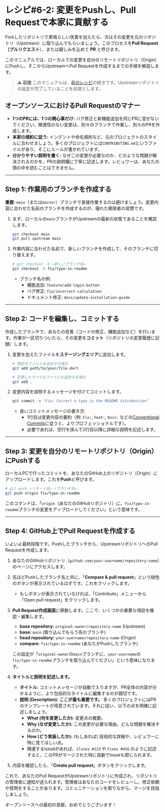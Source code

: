 # レシピ#6-2: 変更をPushし、Pull Requestで本家に貢献する

Forkしたリポジトリで素晴らしい改善を加えたら、次はその変更を元のリポジトリ（Upstream）に取り込んでもらいましょう。このプロセスを**Pull Request（プルリクエスト**）、または親しみを込めて **PR** と呼びます。

このマニュアルでは、ローカルでの変更を自分のリモートリポジトリ（Origin）にPushし、そこからUpstreamへPull Requestを作成するまでの手順を解説します。

> **⚠️ 前提**
> このマニュアルは、[前のレシピ](./01_fork_and_clone.md)の続きです。Upstreamリポジトリの設定が完了していることを前提とします。

## オープンソースにおけるPull Requestのマナー

*   **1つのPRには、1つの関心事だけ:** バグ修正と新機能追加を同じPRに混ぜないでください。関連性のない変更は、別々のブランチで作業し、別々のPRを作成します。
*   **本家の規約に従う:** インデントや命名規則など、元のプロジェクトのスタイルに合わせましょう。多くのプロジェクトには`CONTRIBUTING.md`というファイルがあり、そこにルールが書かれています。
*   **分かりやすい説明を書く:** なぜこの変更が必要なのか、どのような問題が解決されるのかを、PRの説明欄に丁寧に記述します。レビュワーは、あなたの頭の中を読むことはできません。

---

## Step 1: 作業用のブランチを作成する

**重要:** `main`（または`master`）ブランチで直接作業するのは避けましょう。変更内容に合わせた名前のブランチを作成するのが、優れた開発者の習慣です。

1.  まず、ローカルの`main`ブランチがUpstreamの最新の状態であることを確認します。
    ```bash
    git checkout main
    git pull upstream main
    ```

2.  作業内容に合わせた名前で、新しいブランチを作成して、そのブランチに切り替えます。
    ```bash
    # git checkout -b <新しいブランチ名>
    git checkout -b fix/typo-in-readme
    ```
    *   ブランチ名の例:
        *   機能追加: `feature/add-login-button`
        *   バグ修正: `fix/incorrect-calculation`
        *   ドキュメント修正: `docs/update-installation-guide`

---

## Step 2: コードを編集し、コミットする

作成したブランチで、あなたの改善（コードの修正、機能追加など）を行います。作業が一区切りついたら、その変更を**コミット**（リポジトリの変更履歴に記録）します。

1.  変更を加えたファイルを**ステージングエリア**に追加します。
    ```bash
    # 特定のファイルを追加する場合
    git add path/to/your/file.dart

    # 変更したすべてのファイルを追加する場合
    git add .
    ```

2.  変更内容を説明するメッセージを付けてコミットします。
    ```bash
    git commit -m "Fix: Correct a typo in the README introduction"
    ```
    *   良いコミットメッセージの書き方:
        *   1行目は変更内容の要約（例: `Fix:`, `Feat:`, `Docs:` などの[Conventional Commits](https://www.conventionalcommits.org/)に従うと、よりプロフェッショナルです）。
        *   必要であれば、空行を挟んで2行目以降に詳細な説明を記述します。

---

## Step 3: 変更を自分のリモートリポジトリ（Origin）にPushする

ローカルPCで行ったコミットを、あなたのGitHub上のリポジトリ（Origin）にアップロードします。これを**Push**と呼びます。

```bash
# git push <リモート名> <ブランチ名>
git push origin fix/typo-in-readme
```

このコマンドは、「`origin`（あなたのGitHubリポジトリ）に、`fix/typo-in-readme`ブランチの変更をアップロードしてください」という意味です。

---

## Step 4: GitHub上でPull Requestを作成する

いよいよ最終段階です。Pushしたブランチから、UpstreamリポジトリへのPull Requestを作成します。

1.  あなたのGitHubリポジトリ（`github.com/your-username/repository-name`）のページにアクセスします。
2.  先ほどPushしたブランチ名と共に、「**Compare & pull request**」という緑色のボタンが表示されているはずです。これをクリックします。
    *   もしボタンが表示されていなければ、「Contribute」メニューから「Open pull request」をクリックします。

3.  **Pull Request作成画面**に移動します。ここで、いくつかの重要な項目を確認・編集します。
    *   **base repository:** `original-owner/repository-name` (Upstream)
    *   **base:** `main` (取り込んでもらう先のブランチ)
    *   **head repository:** `your-username/repository-name` (Origin)
    *   **compare:** `fix/typo-in-readme` (あなたがPushしたブランチ)

    この設定が「`original-owner`の`main`ブランチに、`your-username`の`fix/typo-in-readme`ブランチを取り込んでください」という意味になります。

4.  **タイトルと説明を記述します。**
    *   **タイトル:** コミットメッセージが自動で入りますが、PR全体の内容が分かるように、より包括的なタイトルに編集するのが親切です。
    *   **説明 (Description):** **ここが最も重要です。** 多くのプロジェクトにはPRのテンプレートが用意されています。それに従い、以下の点を明確に記述しましょう。
        *   **What (何を変更したか):** 変更点の概要。
        *   **Why (なぜ変更したか):** この変更が必要な理由。どんな問題を解決するのか。
        *   **How (どう実装したか):** (もしあれば) 技術的な詳細や、レビュワーに特に見てほしい点。
        *   関連するIssueがあれば、`Closes #123` や `Fixes #456` のように記述すると、このPRがマージされた時に自動でIssueも閉じられます。

5.  内容を確認したら、「**Create pull request**」ボタンをクリックします。

これで、あなたのPull RequestがUpstreamリポジトリに作成され、リポジトリの管理者に通知が送られます。管理者はあなたのコードをレビューし、修正依頼や質問をすることがあります。コミュニケーションを取りながら、マージを目指しましょう。

オープンソースへの最初の貢献、おめでとうございます！